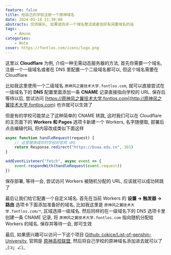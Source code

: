 ```yaml
---
feature: false
title: 给自己的学校注册一个原神域名
date: 2024-05-18 21:30:00
abstracts: 仅供娱乐, 如果逆向买一个域名整活或者恰好有闲置域名的话
tags:
    - Amuse
categories:
    - Note
cover: https://fontlos.com/icons/logo.png
---
```



这里以 **Cloudflare** 为例, 介绍一种无需动态服务器的方法, 首先你需要一个域名, 注册一个一级域名或者在 DNS 里配置一个二级域名都可以, 但这个域名需要在 Cloudflare

比如我这里使用一个二级域名 `原神风之翼技术大学.fontlos.com`, 就可以直接尝试在一级域名下的 **DNS** 配置里面添加一条 **CNAME** 记录直接指向学校的 URL. 保存后等待以后, 尝试访问 [https://原神风之翼技术大学.fontlos.com](http://原神风之翼技术大学.fontlos.com) 也许就可以生效了

但是有的学校可能禁止了这种简单的 CNAME 转跳, 这时我们可以在 Cloudflare 的主页面下的 **Workers 和 Pages** 选项卡新建一个 Workers, 名字随便取, 部署后点击编辑代码, 将内容改成类似下面这样

```js
async function handleRequest(request) {
    // 这里替换成你的学校的官网 URL
    return Response.redirect("https://buaa.edu.cn", 301)
}

addEventListener("fetch", async event => {
    event.respondWith(handleRequest(event.request))
})
```

保存部署, 等待一会, 尝试访问 Workers 被随机分配的 URL, 应该就可以成功转跳了

最后让我们给它配置一个自定义域名. 首先在当前 Workers 的 **设置 -> 触发器 -> 路由** 选项卡下面添加准备好的域名, 比如我这里是 `原神风之翼技术大学.fontlos.com/*`, 区域选择一级域名. 然后同样的在一级域名下的 DNS 选项卡里创建一条 CNAME 记录, 将 `原神风之翼技术大学.fontlos.com` 指向随机分配给 Workers 的域名. 保存并等待一会, 即可生效

最后, 如果感兴趣可以访问一下这个项目 [Github: cokice/List-of-genshin-University](https://github.com/cokice/List-of-genshin-University), 官网是 [原神高校联盟](https://原神大学.com), 然后将自己学校的原神域名添加进去就可以了_(:з」∠)_
